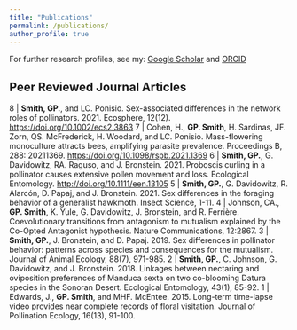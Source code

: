 ```yaml
---
title: "Publications"
permalink: /publications/
author_profile: true
---
```


For further research profiles, see my: [Google Scholar](https://scholar.google.com/citations?user=Err62aEAAAAJ&hl) and [ORCID](https://orcid.org/0000-0001-6681-542X)


## Peer Reviewed Journal Articles

8 | **Smith, GP.**, and LC. Ponisio. Sex-associated differences in the network roles of pollinators. 2021. Ecosphere, 12(12). https://doi.org/10.1002/ecs2.3863
7 | Cohen, H., **GP. Smith**, H. Sardinas, JF. Zorn, QS. McFrederick, H. Woodard, and LC. Ponisio. Mass-flowering monoculture attracts bees, amplifying parasite prevalence. Proceedings B, 288: 20211369. https://doi.org/10.1098/rspb.2021.1369 
6 | **Smith, GP.**, G. Davidowitz, RA. Raguso, and J. Bronstein. 2021. Proboscis curling in a pollinator causes extensive pollen movement and loss. Ecological Entomology. http://doi.org/10.1111/een.13105
5 | **Smith, GP.**, G. Davidowitz, R. Alarcón, D. Papaj, and J. Bronstein. 2021. Sex differences in the foraging behavior of a generalist hawkmoth. Insect Science, 1-11. 
4 | Johnson, CA., **GP. Smith**, K. Yule, G. Davidowitz, J. Bronstein, and R. Ferrière. Coevolutionary transitions from antagonism to mutualism explained by the Co-Opted Antagonist hypothesis. Nature Communications, 12:2867. 
3 | **Smith, GP.**, J. Bronstein, and D. Papaj. 2019. Sex differences in pollinator behavior: patterns across species and consequences for the mutualism. Journal of Animal Ecology, 88(7), 971-985.
2 | **Smith, GP.**, C. Johnson, G. Davidowitz, and J. Bronstein. 2018. Linkages between nectaring and oviposition preferences of Manduca sexta on two co-blooming Datura species in the Sonoran Desert. Ecological Entomology, 43(1), 85-92. 
1 | Edwards, J., **GP. Smith**, and MHF. McEntee. 2015. Long-term time-lapse video provides near complete records of floral visitation. Journal of Pollination Ecology, 16(13), 91-100. 
